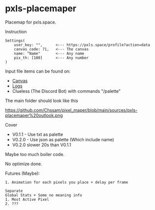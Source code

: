# pxls-placemaper
Placemap for pxls.space.

Instruction
```
Settings(
    user_key: "",      <--- https://pxls.space/profile?action=data
    canvas_code: 71,   <--- The canvas
    name: "Name"       <--- Any name
    pix_th: [100]      <--- Any number
)
```

Input file items can be found on:

+ [Canvas](https://wiki.pxls.space/index.php?title=Category:Canvases)
+ [Logs](https://pxls.space/extra/logs/)
+ Clueless (The Discord Bot) with commands "/palette"

The main folder should look like this

<https://github.com/Chssam/pixel_maper/blob/main/sources/pxls-placemaper%20outlook.png>

Cover
- V0.1.1 - Use txt as palette
- V0.2.0 - Use json as palette (Which include name)
- V0.2.0 slower 20s than V0.1.1

Maybe too much boiler code.

No optimize done.

Futures (Maybe):
```
1. Animation for each pixels you place + delay per frame

Separate
Global Stats + Some no meaning info
1. Most Active Pixel
2. ???
```
